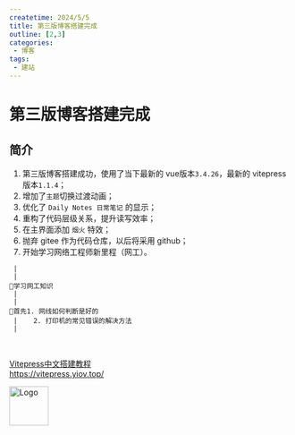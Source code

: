 ```yaml
---
createtime: 2024/5/5
title: 第三版博客搭建完成
outline: [2,3]
categories:
 - 博客
tags:
 - 建站
---
```

# 第三版博客搭建完成

## 简介


1. 第三版博客搭建成功，使用了当下最新的 vue版本`3.4.26`，最新的 vitepress 版本`1.1.4`；
2. 增加了`主题`切换过渡动画；
3. 优化了 `Daily Notes 日常笔记` 的显示；
4. 重构了代码层级关系，提升读写效率；
5. 在主界面添加 `烟火` 特效；
6. 抛弃 gitee 作为代码仓库，以后将采用 github；
7. 开始学习网络工程师新里程（网工）。


```ts:no-line-numbers
 |
 |
🔸学习网工知识
 |
 |
🔸首先1. 网线如何判断是好的
 |    2. 打印机的常见错误的解决方法
 |    
```

<br/>
<div class="linkcard">
  <a href="https://vitepress.yiov.top/" target="_blank">
    <p class="description">Vitepress中文搭建教程<br><span>https://vitepress.yiov.top/</span></p>
    <div class="logo">
        <img alt="Logo" width="70px" height="70px" src="https://gitee.com/zhangjunjiee/article-images/raw/master/images/202405051433983.jpg" />
    </div>
  </a>
</div>